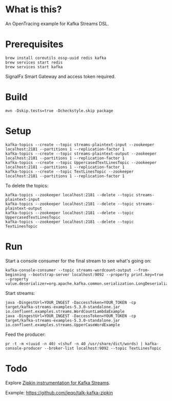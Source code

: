 # What is this?

An OpenTracing example for Kafka Streams DSL.

# Prerequisites

```
brew install coreutils ossp-uuid redis kafka
brew services start redis
brew services start kafka
```

SignalFx Smart Gateway and access token required.

# Build

```
mvn -Dskip.tests=true -Dcheckstyle.skip package 
```

# Setup

```
kafka-topics --create --topic streams-plaintext-input --zookeeper localhost:2181 --partitions 1 --replication-factor 1
kafka-topics --create --topic streams-plaintext-output --zookeeper localhost:2181 --partitions 1 --replication-factor 1
kafka-topics --create --topic UppercasedTextLinesTopic --zookeeper localhost:2181 --partitions 1 --replication-factor 1
kafka-topics --create --topic TextLinesTopic --zookeeper localhost:2181 --partitions 1 --replication-factor 1
```

To delete the topics:

```
kafka-topics --zookeeper localhost:2181 --delete --topic streams-plaintext-input
kafka-topics --zookeeper localhost:2181 --delete --topic streams-plaintext-output
kafka-topics --zookeeper localhost:2181 --delete --topic UppercasedTextLinesTopic
kafka-topics --zookeeper localhost:2181 --delete --topic TextLinesTopic
```

# Run

Start a console consumer for the final stream to see what's going on:

```
kafka-console-consumer --topic streams-wordcount-output --from-beginning --bootstrap-server localhost:9092 --property print.key=true --property value.deserializer=org.apache.kafka.common.serialization.LongDeserializer
```

Start streams: 

```
java -DingestUrl=YOUR_INGEST -DaccessToken=YOUR_TOKEN -cp target/kafka-streams-examples-5.3.0-standalone.jar io.confluent.examples.streams.WordCountLambdaExample
java -DingestUrl=YOUR_INGEST -DaccessToken=YOUR_TOKEN -cp target/kafka-streams-examples-5.3.0-standalone.jar io.confluent.examples.streams.UpperCaseWordExample
```

Feed the producer:

```
pr -t -m <(uuid -n 40) <(shuf -n 40 /usr/share/dict/words) | kafka-console-producer --broker-list localhost:9092 --topic TextLinesTopic
```

# Todo

Explore [Zipkin instrumentation for Kafka Streams][].

Example: https://github.com/jeqo/talk-kafka-zipkin


[Zipkin instrumentation for Kafka Streams]: https://github.com/openzipkin/brave/tree/master/instrumentation/kafka-streams

